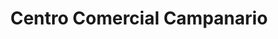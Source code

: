 ---
title: "Centro Comercial Campanario"
url: /popayan/centro-comercial-campanario/
shop: Einkaufszentrum
---